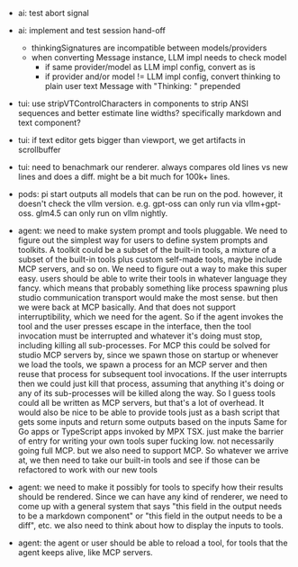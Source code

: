 - ai: test abort signal

- ai: implement and test session hand-off
    - thinkingSignatures are incompatible between models/providers
    - when converting Message instance, LLM impl needs to check model
        - if same provider/model as LLM impl config, convert as is
        - if provider and/or model != LLM impl config, convert thinking to plain user text Message with "Thinking: " prepended

- tui: use stripVTControlCharacters in components to strip ANSI sequences and better estimate line widths? specifically markdown and text component?

- tui: if text editor gets bigger than viewport, we get artifacts in scrollbuffer

- tui: need to benachmark our renderer. always compares old lines vs new lines and does a diff. might be a bit much for 100k+ lines.

- pods: pi start outputs all models that can be run on the pod. however, it doesn't check the vllm version. e.g. gpt-oss can only run via vllm+gpt-oss. glm4.5 can only run on vllm nightly.

- agent: we need to make system prompt and tools pluggable. We need to figure out the simplest way for users to define system prompts and toolkits. A toolkit could be a subset of the built-in tools, a mixture of a subset of the built-in tools plus custom self-made tools, maybe include MCP servers, and so on. We need to figure out a way to make this super easy. users should be able to write their tools in whatever language they fancy. which means that probably something like process spawning plus studio communication transport would make the most sense. but then we were back at MCP basically. And that does not support interruptibility, which we need for the agent. So if the agent invokes the tool and the user presses escape in the interface, then the tool invocation must be interrupted and whatever it's doing must stop, including killing all sub-processes. For MCP this could be solved for studio MCP servers by, since we spawn those on startup or whenever we load the tools, we spawn a process for an MCP server and then reuse that process for subsequent tool invocations. If the user interrupts then we could just kill that process, assuming that anything it's doing or any of its sub-processes will be killed along the way. So I guess tools could all be written as MCP servers, but that's a lot of overhead. It would also be nice to be able to provide tools just as a bash script that gets some inputs and return some outputs based on the inputs Same for Go apps or TypeScript apps invoked by MPX TSX. just make the barrier of entry for writing your own tools super fucking low. not necessarily going full MCP. but we also need to support MCP. So whatever we arrive at, we then need to take our built-in tools and see if those can be refactored to work with our new tools

- agent: we need to make it possibly for tools to specify how their results should be rendered. Since we can have any kind of renderer, we need to come up with a general system that says "this field in the output needs to be a markdown component" or "this field in the output needs to be a diff", etc. we also need to think about how to display the inputs to tools.

- agent: the agent or user should be able to reload a tool, for tools that the agent keeps alive, like MCP servers.